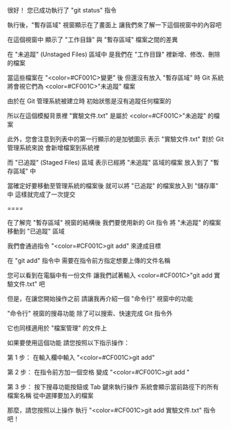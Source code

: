 很好！
您已成功執行了 "git status" 指令

執行後，"暫存區域" 視窗顯示在了畫面上
讓我們來了解一下這個視窗中的內容吧

在這個視窗中
顯示了 "工作目錄" 與 "暫存區域" 檔案之間的差異

在 "未追蹤" (Unstaged Files) 區域中
是我們在 "工作目錄" 裡新增、修改、刪除的檔案

當這些檔案在 "<color=#CF001C>變更</color>" 後
但還沒有放入 "暫存區域" 時
Git 系統將會視它們為 <color=#CF001C>"未追蹤"</color> 檔案

由於在 Git 管理系統被建立時
初始狀態是沒有追蹤任何檔案的

所以在這個模擬背景裡
"實驗文件.txt" 是屬於 <color=#CF001C>"未追蹤"</color> 的檔案

此外，您會注意到列表中的第一行顯示的是加號圖示
表示 "實驗文件.txt" 對於 Git 管理系統來說
會新增檔案到系統裡

而 "已追蹤" (Staged Files) 區域
表示已經將 "未追蹤" 區域的檔案
放入到了 "暫存區域" 中

當確定好要移動至管理系統的檔案後
就可以將 "已追蹤" 的檔案放入到 "儲存庫" 中
這樣就完成了一次提交

====

在了解完 "暫存區域" 視窗的結構後
我們要使用新的 Git 指令
將 "未追蹤" 的檔案移動到 "已追蹤" 區域

我們會通過指令 "<color=#CF001C>git add</color>" 來達成目標

在 "git add" 指令中
需要在指令前方指定想要上傳的文件名稱

您可以看到在電腦中有一份文件
讓我們試著輸入 <color=#CF001C>"git add 實驗文件.txt"</color> 吧

但是，在讓您開始操作之前
請讓我再介紹一個 "命令行" 視窗中的功能

"命令行" 視窗的搜尋功能
除了可以搜索、快速完成 Git 指令外

它也同樣適用於 "檔案管理" 的文件上

如果要使用這個功能
請您按照以下指示操作：

第 1 步：
在輸入欄中輸入 "<color=#CF001C>git add</color>"

第 2 步：
在指令前方加一個空格 
變成 "<color=#CF001C>git add </color>" 

第 3 步：
按下搜尋功能按鈕或 Tab 鍵來執行操作
系統會顯示當前路徑下的所有檔案名稱
從中選擇要加入的檔案

那麼，請您按照以上操作
執行 "<color=#CF001C>git add 實驗文件.txt</color>" 指令吧！



